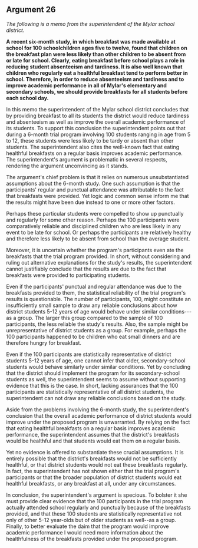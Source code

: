 
Argument 26
---------------------------

*The following is a memo from the superintendent of the Mylar school district.*

**A recent six-month study, in which breakfast was made available at school for 100
schoolchildren ages five to twelve, found that children on the breakfast plan were less likely
than other children to be absent from or late for school. Clearly, eating breakfast before school
plays a role in reducing student absenteeism and tardiness. It is also well known that children
who regularly eat a healthful breakfast tend to perform better in school. Therefore, in order to
reduce absenteeism and tardiness and to improve academic performance in all of Mylar's
elementary and secondary schools, we should provide breakfasts for all students before each
school day.**


In this memo the superintendent of the Mylar school district concludes that by providing
breakfast to all its students the district would reduce tardiness and absenteeism as well as
improve the overall academic performance of its students. To support this conclusion the
superintendent points out that during a 6-month trial program involving 100 students ranging in
age from 5 to 12, these students were less likely to be tardy or absent than other students. The
superintendent also cites the well-known fact that eating healthful breakfasts on a regular
basis improves academic performance. The superintendent's argument is problematic in
several respects, rendering the argument unconvincing as it stands.

The argument's chief problem is that it relies on numerous unsubstantiated assumptions
about the 6-month study. One such assumption is that the participants' regular and punctual
attendance was attributable to the fact that breakfasts were provided. Yet logic and common
sense inform me that the results might have been due instead to one or more other factors.

Perhaps these particular students were compelled to show up punctually and regularly for
some other reason. Perhaps the 100 participants were comparatively reliable and disciplined
children who are less likely in any event to be late for school. Or perhaps the participants are
relatively healthy and therefore less likely to be absent from school than the average student.

Moreover, it is uncertain whether the program's participants even ate the breakfasts that the
trial program provided. In short, without considering and ruling out alternative explanations for
the study's results, the superintendent cannot justifiably conclude that the results are due to
the fact that breakfasts were provided to participating students.

Even if the participants' punctual and regular attendance was due to the breakfasts provided
to them, the statistical reliability of the trial program's results is questionable. The number of
participants, 100, might constitute an insufficiently small sample to draw any reliable
conclusions about how district students 5-12 years of age would behave under similar
conditions---as a group. The larger this group compared to the sample of 100 participants, the
less reliable the study's results. Also, the sample might be unrepresentative of district students
as a group. For example, perhaps the 100 participants happened to be children who eat small
dinners and are therefore hungry for breakfast.

Even if the 100 participants are statistically representative of district students 5-12 years of
age, one cannot infer that older, secondary-school students would behave similarly under
similar conditions. Yet by concluding that the district should implement the program for its
secondary-school students as well, the superintendent seems to assume without supporting
evidence that this is the case. In short, lacking assurances that the 100 participants are
statistically representative of all district students, the superintendent can not draw any reliable
conclusions based on the study.

Aside from the problems involving the 6-month study, the superintendent's conclusion that
the overall academic performance of district students would improve under the proposed
program is unwarranted. By relying on the fact that eating healthful breakfasts on a regular
basis improves academic performance, the superintendent assumes that the district's
breakfasts would be healthful and that students would eat them on a regular basis.

Yet no evidence is offered to substantiate these crucial assumptions. It is entirely possible
that the district's breakfasts would not be sufficiently healthful, or that district students would
not eat these breakfasts regularly. In fact, the superintendent has not shown either that the trial
program's participants or that the broader population of district students would eat healthful
breakfasts, or any breakfast at all, under any circumstances.

In conclusion, the superintendent's argument is specious. To bolster it she must provide
clear evidence that the 100 participants in the trial program actually attended school regularly
and punctually because of the breakfasts provided, and that these 100 students are
statistically representative not only of other 5-12 year-olds but of older students as well--as a
group. Finally, to better evaluate the daim that the program would improve academic
performance I would need more information about the healthfulness of the breakfasts provided
under the proposed program.

